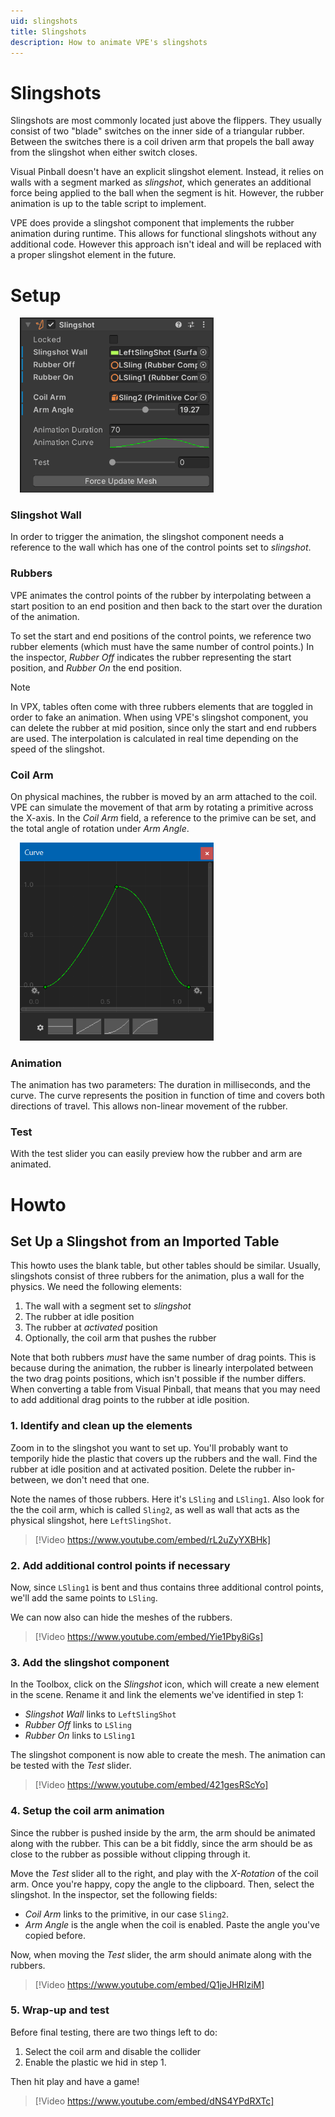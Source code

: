 ```yaml
---
uid: slingshots
title: Slingshots
description: How to animate VPE's slingshots
---
```


# Slingshots

Slingshots are most commonly located just above the flippers. They usually consist of two "blade" switches on the inner side of a triangular rubber. Between the switches there is a coil driven arm that propels the ball away from the slingshot when either switch closes.

Visual Pinball doesn't have an explicit slingshot element. Instead, it relies on walls with a segment marked as *slingshot*, which generates an additional force being applied to the ball when the segment is hit. However, the rubber animation is up to the table script to implement.

VPE does provide a slingshot component that implements the rubber animation during runtime. This allows for functional slingshots without any additional code. However this approach isn't ideal and will be replaced with a proper slingshot element in the future.


# Setup

<img src="slingshot-inspector.png" width="310" alt="Slingshot Inspector" class="img-fluid float-end" style="margin-left: 15px"/>

### Slingshot Wall

In order to trigger the animation, the slingshot component needs a reference to the wall which has one of the control points set to *slingshot*. 

### Rubbers

VPE animates the control points of the rubber by interpolating between a start position to an end position and then back to the start over the duration of the animation. 

To set the start and end positions of the control points, we reference two rubber elements (which must have the same number of control points.) In the inspector, *Rubber Off* indicates the rubber representing the start position, and *Rubber On* the end position.

> [!NOTE]
> In VPX, tables often come with three rubbers elements that are toggled in order to fake an animation. When using VPE's slingshot component, you can delete the rubber at mid position, since only the start and end rubbers are used. The interpolation is calculated in real time depending on the speed of the slingshot.

### Coil Arm

On physical machines, the rubber is moved by an arm attached to the coil. VPE can simulate the movement of that arm by rotating a primitive across the X-axis. In the *Coil Arm* field, a reference to the primive can be set, and the total angle of rotation under *Arm Angle*.

<img src="slingshot-curve.png" width="310" alt="Slingshot Animation Curve" class="img-fluid float-end" style="margin-left: 15px"/>

### Animation

The animation has two parameters: The duration in milliseconds, and the curve. The curve represents the position in function of time and covers both directions of travel. This allows non-linear movement of the rubber.

### Test

With the test slider you can easily preview how the rubber and arm are animated.

# Howto

## Set Up a Slingshot from an Imported Table

This howto uses the blank table, but other tables should be similar. Usually, slingshots consist of three rubbers for the animation, plus a wall for the physics. We need the following elements:

1. The wall with a segment set to *slingshot*
2. The rubber at idle position
3. The rubber at *activated* position
4. Optionally, the coil arm that pushes the rubber

Note that both rubbers *must* have the same number of drag points. This is because during the animation, the rubber is linearly interpolated between the two drag points positions, which isn't possible if the number differs. When converting a table from Visual Pinball, that means that you may need to add additional drag points to the rubber at idle position.

### 1. Identify and clean up the elements

Zoom in to the slingshot you want to set up. You'll probably want to temporily hide the plastic that covers up the rubbers and the wall. Find the rubber at idle position and at activated position. Delete the rubber in-between, we don't need that one.

Note the names of those rubbers. Here it's `LSling` and `LSling1`. Also look for the the coil arm, which is called `Sling2`, as well as wall that acts as the physical slingshot, here `LeftSlingShot`.

> [!Video https://www.youtube.com/embed/rL2uZyYXBHk]


### 2. Add additional control points if necessary

Now, since `LSling1` is bent and thus contains three additional control points, we'll add the same points to `LSling`.

We can now also can hide the meshes of the rubbers.

> [!Video https://www.youtube.com/embed/Yie1Pby8iGs]


### 3. Add the slingshot component

In the Toolbox, click on the *Slingshot* icon, which will create a new element in the scene. Rename it and link the elements we've identified in step 1:

- *Slingshot Wall* links to `LeftSlingShot`
- *Rubber Off* links to `LSling`
- *Rubber On* links to `LSling1`

The slingshot component is now able to create the mesh. The animation can be tested with the *Test* slider.

> [!Video https://www.youtube.com/embed/421gesRScYo]


### 4. Setup the coil arm animation

Since the rubber is pushed inside by the arm, the arm should be animated along with the rubber. This can be a bit fiddly, since the arm should be as close to the rubber as possible without clipping through it.

Move the *Test* slider all to the right, and play with the *X-Rotation* of the coil arm. Once you're happy, copy the angle to the clipboard. Then, select the slingshot. In the inspector, set the following fields:

- *Coil Arm* links to the primitive, in our case `Sling2`.
- *Arm Angle* is the angle when the coil is enabled. Paste the angle you've copied before.

Now, when moving the *Test* slider, the arm should animate along with the rubbers.

> [!Video https://www.youtube.com/embed/Q1jeJHRIziM]


### 5. Wrap-up and test

Before final testing, there are two things left to do:

1. Select the coil arm and disable the collider
2. Enable the plastic we hid in step 1.

Then hit play and have a game!

> [!Video https://www.youtube.com/embed/dNS4YPdRXTc]
